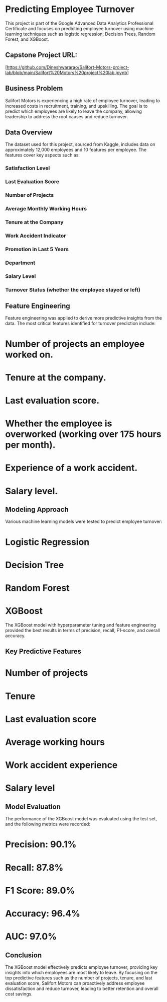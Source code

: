 # Predicting Employee Turnover
This project is part of the Google Advanced Data Analytics Professional Certificate and focuses on predicting employee turnover using machine learning techniques such as logistic regression, Decision Trees, Random Forest, and XGBoost.

## Capstone Project URL:
[https://github.com/Dineshwararao/Salifort-Motors-project-lab/blob/main/Salifort%20Motors%20project%20lab.ipynb]

## Business Problem
Salifort Motors is experiencing a high rate of employee turnover, leading to increased costs in recruitment, training, and upskilling. The goal is to predict which employees are likely to leave the company, allowing leadership to address the root causes and reduce turnover.

## Data Overview
The dataset used for this project, sourced from Kaggle, includes data on approximately 12,000 employees and 10 features per employee. The features cover key aspects such as:

### Satisfaction Level
### Last Evaluation Score
### Number of Projects
### Average Monthly Working Hours
### Tenure at the Company
### Work Accident Indicator
### Promotion in Last 5 Years
### Department
### Salary Level
### Turnover Status (whether the employee stayed or left)

## Feature Engineering
Feature engineering was applied to derive more predictive insights from the data. The most critical features identified for turnover prediction include:

# Number of projects an employee worked on.
# Tenure at the company.
# Last evaluation score.
# Whether the employee is overworked (working over 175 hours per month).
# Experience of a work accident.
# Salary level.

## Modeling Approach
Various machine learning models were tested to predict employee turnover:

# Logistic Regression
# Decision Tree
# Random Forest
# XGBoost

The XGBoost model with hyperparameter tuning and feature engineering provided the best results in terms of precision, recall, F1-score, and overall accuracy.

## Key Predictive Features
# Number of projects
# Tenure
# Last evaluation score
# Average working hours
# Work accident experience
# Salary level

## Model Evaluation
The performance of the XGBoost model was evaluated using the test set, and the following metrics were recorded:

# Precision: 90.1%
# Recall: 87.8%
# F1 Score: 89.0%
# Accuracy: 96.4%
# AUC: 97.0%

## Conclusion
The XGBoost model effectively predicts employee turnover, providing key insights into which employees are most likely to leave. By focusing on the top predictive features such as the number of projects, tenure, and last evaluation score, Salifort Motors can proactively address employee dissatisfaction and reduce turnover, leading to better retention and overall cost savings.
